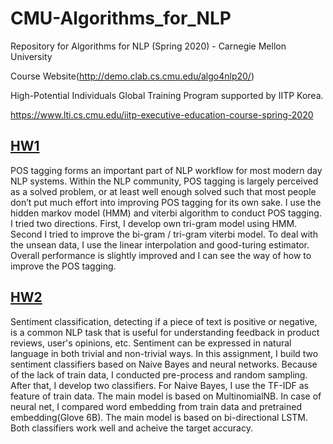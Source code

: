 # CMU-Algorithms_for_NLP
Repository for Algorithms for NLP (Spring 2020) - Carnegie Mellon University

Course Website(http://demo.clab.cs.cmu.edu/algo4nlp20/)

High-Potential Individuals Global Training Program supported by IITP Korea.

https://www.lti.cs.cmu.edu/iitp-executive-education-course-spring-2020


## [HW1](https://github.com/yongkyung-oh/CMU-Algorithms_for_NLP/tree/master/hw1_handout)
POS tagging forms an important part of NLP workflow for most modern day NLP systems. Within the NLP
community, POS tagging is largely perceived as a solved problem, or at least well enough solved such that most people don’t put much effort into improving POS tagging for its own sake.
I use the hidden markov model (HMM) and viterbi algorithm to conduct POS tagging. I tried two directions. First, I develop own tri-gram model using HMM. Second I tried to improve the bi-gram / tri-gram viterbi model. To deal with the unsean data, I use the linear interpolation and good-turing estimator. Overall performance is slightly improved and I can see the way of how to improve the POS tagging.

## [HW2](https://github.com/yongkyung-oh/CMU-Algorithms_for_NLP/tree/master/hw2_handout)
Sentiment classification, detecting if a piece of text is positive or negative, is a common NLP task that is useful for understanding feedback in product reviews, user's opinions, etc. Sentiment can be expressed in natural language in both trivial and non-trivial ways.
In this assignment, I build two sentiment classifiers based on Naive Bayes and neural networks. Because of the lack of train data, I conducted pre-process and random sampling. After that, I develop two classifiers. For Naive Bayes, I use the TF-IDF as feature of train data. The main model is based on MultinomialNB. In case of neural net, I compared word embedding from train data and pretrained embedding(Glove 6B). The main model is based on bi-directional LSTM. Both classifiers work well and acheive the target accuracy. 
